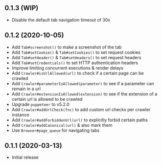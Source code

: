 ## 0.1.3 (WIP)

* Disable the default tab navigation timeout of 30s

## 0.1.2 (2020-10-05)

* Add `Tab#screenshot()` to make a screenshot of the tab
* Add `Tab#setCookie()` & `Tab#setCookies()` to set request cookies
* Add `Tab#setHeader()` & `Tab#setHeaders()` to set request headers
* Add `Tab#setCredentials()` to set HTTP authentication headers
* Improve limiting concurrent executions & render delays
* Add `Crawler#isUrlAllowed(url)` to check if a certain page can be crawled
* Add `Crawler#parameterIsAllowed(parameter)` to see if a parameter can remain in a url
* Add `Crawler#extensionIsAllowed(extension)` to see if the extension of a certain url is allowed to be crawled
* Upgrade `puppeteer` to v5.2.0
* Add `Crawler#addUrlCheck(fnc)` to add custom url checks per crawler instance
* Add `Crawler#addForbiddenUrl(url)` to explicitly forbid certain paths
* Add `Crawler#addCanonical(url)` & also mark them
* Use `Browser#page_queue` for navigating tabs

## 0.1.1 (2020-03-13)

* Initial release